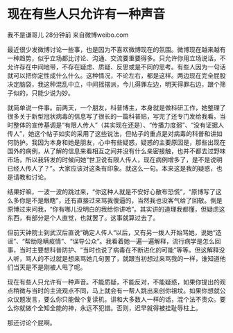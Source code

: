 # 现在有些人只允许有一种声音

我不是谦哥儿 28分钟前 来自微博weibo.com

最近很少发微博讨论一些事，也是因为不喜欢微博现在的氛围。微博现在越来越有一种趋势，似乎立场都比讨论、沟通、交流要重要得多。只允许你用立场说话，不允许存在中间地带，不存在疑虑、质疑、反思或是不同的思考。有些人因为一句话就可以把你定性成什么什么。这种情况，不论左右，都是这样。两边现在完全屁股决定脑袋，我这种混乱中立，中间摇摆派，今儿得罪左边，明天得罪右边，跟个筛子似的，只能少说为妙。

就简单说一件事。前两天，一个朋友，科普博主，本身就是做科研工作，她整理了很多关于新型冠状病毒的信息写了很长的一篇科普贴，写完了还专门发给我看。当时整体的宣传基调是“有限人传人”（其实现在还是）、“传播力度弱”、“没有证据人传人”，她这个帖子如实的采用了这些说法，但帖子的重点是对病毒的科普和讲如何防护。我因为本身和她是朋友，心中有些疑惑，疑惑的主要原因是，那些出现在国外的病例，从了解的信息来看相互之间并没有什么亲密接触，也并不都去过野味市场，所以我转发的时候问她“世卫说有限人传人，现在病例增多了，是不是说明已经人传人了？”。大家应该对这条有印象。就这么一句。本来这是我的疑惑，也是请教和讨论。

结果好嘛，一波一波的跳过来，“你这种人就是不安好心散布恐慌”，“原博写了这么多你是不是眼瞎”，还有直接过来骂我傻逼的，当然我也没客气给了回敬。倒是原博过来问我，“你有哪儿没明白的我给你讲哈”。其实讲的道理我都懂，但疑虑这东西，有部分是个人直觉，也就罢了。这事就算过去了。

但前天钟院士到武汉后直说“确定人传人“以后，又有另一拨人开始骂她，说她“造谣”、“帮助隐瞒疫情”、“误导公众”。我看着她一遍一遍解释，流行病学是怎么回事，当时主要想科普防护、“当时也说了病毒在不断进化的可能”等等。但这解释没人听，骂人的不过就是想来骂她几句罢了，就跟当初想过来骂我的一样，谁知道他们当天是不是刚被人甩了呢。

现在有些人只允许有一种声音。不能质疑，不能反对，不能疑惑，如果你提出的观点稍微与当时的主流观点不同，马上就会有一帮人跳出来创你祖坟。如果你想就公众议题发言，要么你只能做个复读机，讲和大多数人一样的话，混个法不责众。要么你就做个全知全能的神，永远不犯错。否则，迟早就得被挂耻辱柱上。

那还讨论个屁啊。